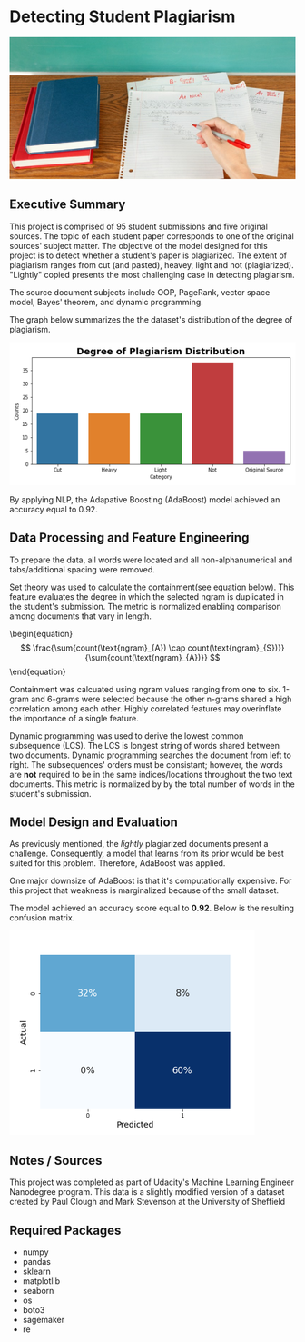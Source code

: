 # Detecting Student Plagiarism

<img src="https://github.com/Morgan-Sell/plagiarism-detector/blob/master/images/grading_main.jpg" height="250" width="700">

## Executive Summary

This project is comprised of 95 student submissions and five original sources. The topic of each student paper corresponds to one of the original sources' subject matter. The objective of the model designed for this project is to detect whether a student's paper is plagiarized. The extent of plagiarism ranges from cut (and pasted), heavey, light and not (plagiarized). "Lightly" copied presents the most challenging case in detecting plagiarism.

The source document subjects include OOP, PageRank, vector space model, Bayes' theorem, and dynamic programming.

The graph below summarizes the the dataset's distribution of the degree of plagiarism.

![Degree Plagiarism Plot](https://github.com/Morgan-Sell/plagiarism-detector/blob/master/images/plagiarism_distribution.png)

By applying NLP, the Adapative Boosting (AdaBoost) model achieved an accuracy equal to 0.92. 

## Data Processing and Feature Engineering

To prepare the data, all words were located and all non-alphanumerical and tabs/additional spacing were removed.

Set theory was used to calculate the containment(see equation below). This feature evaluates the degree in which the selected ngram is duplicated in the student's submission. The metric is normalized enabling comparison among documents that vary in length.

\begin{equation}
$$ \frac{\sum{count(\text{ngram}_{A}) \cap count(\text{ngram}_{S})}}{\sum{count(\text{ngram}_{A})}} $$
\end{equation}

Containment was calcuated using ngram values ranging from one to six. 1-gram and 6-grams were selected because the other n-grams shared a high correlation among each other. Highly correlated features may overinflate the importance of a single feature.

Dynamic programming was used to derive the lowest common subsequence (LCS). The LCS is longest string of words shared between two documents. Dynamic programming searches the document from left to right. The subsequences' orders must be consistant; however, the words are **not** required to be in the same indices/locations throughout the two text documents. This metric is normalized by by the total number of words in the student's submission.

## Model Design and Evaluation

As previously mentioned, the _lightly_ plagiarized documents present a challenge. Consequently, a model that learns from its prior would be best suited for this problem. Therefore, AdaBoost was applied.

One major downsize of AdaBoost is that it's computationally expensive. For this project that weakness is marginalized because of the small dataset.

The model achieved an accuracy score equal to **0.92**. Below is the resulting confusion matrix.

![Confusion Matrix](https://github.com/Morgan-Sell/plagiarism-detector/blob/master/images/cf_matrix.png)


## Notes / Sources
This project was completed as part of Udacity's Machine Learning Engineer Nanodegree program. This data is a slightly modified version of a dataset created by Paul Clough and Mark Stevenson at the University of Sheffield

## Required Packages
- numpy
- pandas
- sklearn
- matplotlib
- seaborn
- os
- boto3
- sagemaker
- re